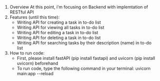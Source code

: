 1. Overview
   At this point, i'm focusing on Backend with implemtation of RESTful API
2. Features (until this time):
   - Writing API for creating a task in to-do list
   - Writing API for viewing all tasks in to-do list
   - Writing API for editing a task in to-do list
   - Writing API for deleting a task in to-do list
   - Writing API for searching tasks by their description (name) in to-do list
3. How to run code:
   - First, please install fastAPI (pip install fastapi) and uvicorn (pip install uvicorn) beforehand
   - To run code, type the following command in your terminal: uvicorn main:app --reload
